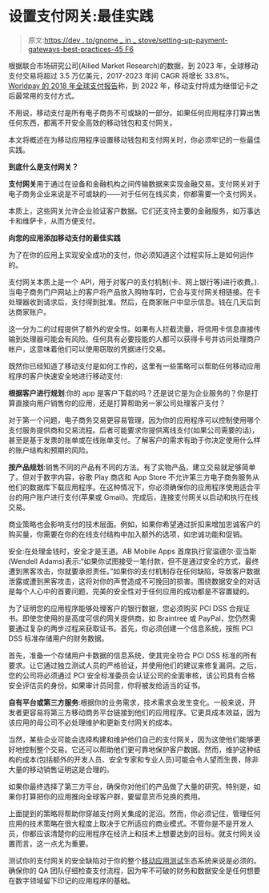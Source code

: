 # 设置支付网关:最佳实践

> 原文:[https://dev . to/gnome _ in _ stove/setting-up-payment-gateways-best-practices-45 F6](https://dev.to/gnome_in_stove/setting-up-payment-gateways-best-practices-45f6)

根据联合市场研究公司(Allied Market Research)的数据，到 2023 年，全球移动支付交易将超过 3.5 万亿美元，2017-2023 年间 CAGR 将增长 33.8%。 [Worldpay 的 2018 年全球支付报告](https://worldpay.globalpaymentsreport.com/#/)称，到 2022 年，移动支付将成为继借记卡之后最常用的支付方式。

不用说，移动支付是所有电子商务不可或缺的一部分。如果任何应用程序打算出售任何东西，都离不开安全高效的移动钱包和支付网关。

本文将概述在为移动应用程序设置移动钱包和支付网关时，你必须牢记的一些最佳实践。

**到底什么是支付网关？**

**支付网关**用于通过在设备和金融机构之间传输数据来实现金融交易。支付网关对于电子商务企业来说是不可或缺的——对于任何在线买卖，你都需要一个支付网关。

本质上，这些网关允许企业验证客户数据。它们还支持主要的金融服务，如万事达卡和维萨卡，从而方便支付。

**向您的应用添加移动支付的最佳实践**

为了在你的应用上实现安全成功的支付，你必须知道这个过程实际上是如何运作的。

支付网关本质上是一个 API，用于对客户的支付机制(卡、网上银行等)进行收费。).当电子商务门户网站上的客户将产品放入购物车时，它会与支付网关相链接。在卡处理器收到请求后，支付得到批准。然后，在商家账户中显示信息。钱在几天后到达商家账户。

这一分为二的过程提供了额外的安全性。如果有人拦截流量，将信用卡信息直接传输到处理器可能会有风险。任何具有必要技能的人都可以获得卡号并访问处理商户帐户，这意味着他们可以使用窃取的凭据进行交易。

既然你已经知道了移动支付是如何工作的，这里有一些策略可以帮助任何移动应用程序的客户快速安全地进行移动支付:

**根据客户进行规划**:你的 app 是客户下载的吗？还是说它是为企业服务的？你是打算直接向用户销售你的应用，还是打算帮助另一家公司处理客户支付？

对于第一个问题，电子商务交易更容易管理，因为你的应用程序可以控制使用哪个支付服务提供商和交易流程。后者可能要求你提供离线支付(如果公司需要的话)，甚至是基于发票的账单或在线账单支付。了解客户的需求有助于你决定使用什么样的账户结构和预期的风险。

**按产品规划**:销售不同的产品有不同的方法。有了实物产品，建立交易就足够简单了。但对于数字内容，谷歌 Play 商店和 App Store 不允许第三方电子商务服务从他们的数据库下载应用程序。在这种情况下，你必须确保你的应用程序使用适合平台的用户账户进行支付(苹果或 Gmail)。完成后，连接支付网关以启动和执行在线交易。

商业策略也会影响支付的技术层面。例如，如果你希望通过折扣来增加忠诚客户的购买量，你需要在你的在线支付结构中加入额外的选项，如忠诚功能和促销。

安全:在处理金钱时，安全才是王道。AB Mobile Apps 首席执行官温德尔·亚当斯(Wendell Adams)表示:“如果你试图接受一笔付款，但不是通过安全的方式，最终遭到黑客攻击，你就要承担责任。”如果你的支付机制存在任何缺陷，导致客户数据泄露或遭到黑客攻击，这将对你的声誉造成不可挽回的损害。围绕数据安全的对话是每个人心中的首要问题，完美的安全性对于任何应用的成功都是不容置疑的。

为了证明您的应用程序能够处理客户的银行数据，您必须购买 PCI DSS 合规证书。即使您使用的是高度可信的网关提供商，如 Braintree 或 PayPal，您仍然需要通过复杂的两步过程来获取证书。首先，你必须创建一个信息系统，按照 PCI DSS 标准存储用户的财务数据。

首先，准备一个存储用户卡数据的信息系统，使其完全符合 PCI DSS 标准的所有要求。让它通过独立测试人员的严格验证，并使用他们的建议来修复漏洞。之后，您的公司将必须通过 PCI 安全标准委员会认证公司的全面审核，该公司具有合格安全评估员的身份。如果审计员同意，你将被发给适当的证书。

**自有平台或第三方服务**:根据你的业务需求，技术需求会发生变化。一般来说，开发者更容易将第三方移动商务平台链接到他们的应用程序。它更具成本效益，因为该应用的母公司不必处理维护和更新支付网关的成本。

当然，某些企业可能会选择构建和维护他们自己的支付网关，因为这使他们能够更好地控制整个交易。它还可以帮助他们更可靠地保护客户数据。然而，维护这种结构的成本(包括额外的开发人员、安全专家和专业人员)可能会令人望而生畏，除非大量的移动销售证明这是合理的。

如果你最终选择了第三方平台，确保你对他们的产品做了大量的研究。特别是，如果你打算把你的应用推向全球客户群，要留意货币兑换的费用。

上面提到的策略将帮助你穿越支付网关集成的泥沼。然而，你必须记住，管理任何应用的技术策略在很大程度上取决于它所适应的商业模式。不管你是不是开发人员，你都应该清楚你的应用程序在经济上和技术上想要达到的目标。就支付网关设置而言，这一点尤为重要。

测试你的支付网关的安全缺陷对于你的整个[移动应用测试](https://www.browserstack.com/app-live)生态系统来说是必须的。确保你的 QA 团队仔细检查支付流程，因为牢不可破的财务和数据安全是任何想要在数字领域留下印记的应用程序的基础。